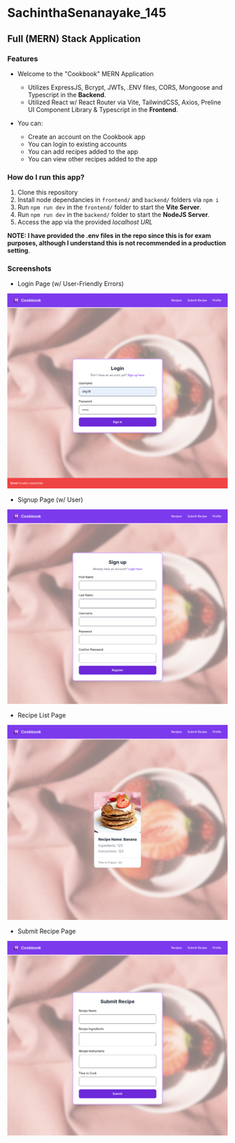 # SachinthaSenanayake_145
## Full (MERN) Stack Application

### Features

- Welcome to the "Cookbook" MERN Application
    - Utilizes ExpressJS, Bcrypt, JWTs, .ENV files, CORS, Mongoose and Typescript in the **Backend**.
    - Utilized React w/ React Router via Vite, TailwindCSS, Axios, Preline UI Component Library & Typescript in the **Frontend**. 
    
- You can:
    - Create an account on the Cookbook app
    - You can login to existing accounts
    - You can add recipes added to the app
    - You can view other recipes added to the app

### How do I run this app?

1. Clone this repository
2. Install node dependancies in `frontend/` and `backend/` folders via `npm i`
3. Run `npm run dev` in the `frontend/` folder to start the **Vite Server**.
4. Run `npm run dev` in the `backend/` folder to start the **NodeJS Server**.
5. Access the app via the provided *localhost URL*

**NOTE: I have provided the .env files in the repo since this is for exam purposes, although I understand this is not recommended in a production setting**.

### Screenshots

- Login Page (w/ User-Friendly Errors)

![Login Page](loginWithError.png)

- Signup Page (w/ User)

![Signup Page](signup.png)

- Recipe List Page

![Recipe List Page](recipeList.png)

- Submit Recipe Page

![Submit Recipe Page](submitRecipe.png)